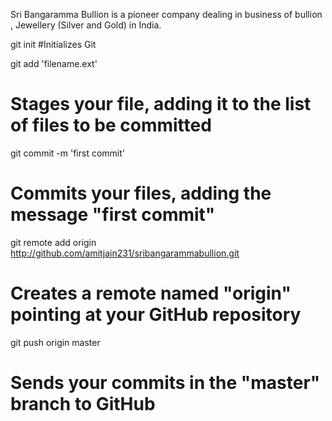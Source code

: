 Sri Bangaramma Bullion is a pioneer company dealing in business of bullion , Jewellery (Silver and Gold) in India. 


git init
#Initializes Git

git add 'filename.ext'
# Stages your file, adding it to the list of files to be committed

git commit -m 'first commit'
# Commits your files, adding the message "first commit"


git remote add origin http://github.com/amitjain231/sribangarammabullion.git
# Creates a remote named "origin" pointing at your GitHub repository

git push origin master
# Sends your commits in the "master" branch to GitHub